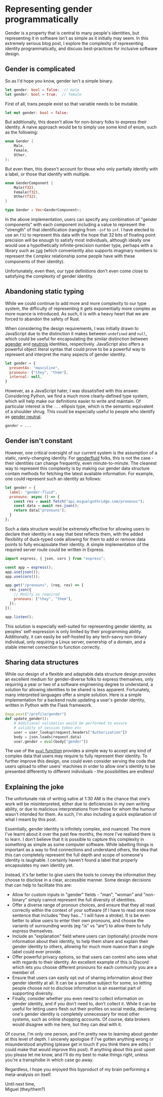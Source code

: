 # Representing gender programmatically

Gender is a property that is central to many people's identities, but representing it in software isn't as simple as it initially may seem. In this extremely serious blog post, I explore the complexity of representing identity programmatically, and discuss best-practices for inclusive software design.

<!--more-->

## Gender is complicated

So as I'd hope you know, gender isn't a simple binary.

```rust
let gender: bool = false;  // male
let gender: bool = true;  // female
```

First of all, trans people exist so that variable needs to be mutable.

```rust
let mut gender: bool = false;
```

But additionally, this doesn't allow for non-binary folks to express their identity. A naive approach would be to simply use some kind of enum, such as the following:

```rust
enum Gender {
    Male,
    Female,
    Other,
};
```

But even then, this doesn't account for those who only partially identify with a label, or those that identify with multiple.

```rust
enum GenderComponent {
    Male(f32),
    Female(f32),
    Other(f32),
}

type Gender = Vec<GenderComponent>;
```

In the above implementation, users can specify any combination of "gender components" with each component including a value to represent the "strength" of that identification (ranging from `-inf` to `inf`. I have elected to use an `f32` to represent this data with the hope that 32 bits of floating point precision will be enough to satisfy most individuals, although ideally one would use a hypothetically infinite-precision number type, perhaps with a library such as [rug](https://docs.rs/rug/latest/rug/) (which conveniently also supports imaginary numbers to represent the $\mathbb{C}omplex$ relationship some people have with these components of their identity).

Unfortunately, even then, our type definitions don't even come close to satisfying the complexity of gender identity.

## Abandoning static typing

While we could continue to add more and more complexity to our type system, the difficulty of representing it gets exponentially more complex as more nuance is introduced. As such, it is with a heavy heart that we are forced to abandon the safety of Rust.

When considering the design requirements, I was initially drawn to JavaScript due to the distinction it makes between `undefined` and `null`, which could be useful for encapsulating the similar distinction between [agender](https://nonbinary.wiki/wiki/Agender) and [neutrois](https://nonbinary.wiki/wiki/Neutrois) identities, respectively. JavaScript also offers a powerful object literal syntax that could prove to be a powerful way to represent and interpret the many aspects of gender identity.

```js
let gender = {
  presentAs: "masculine",
  pronouns: ["they", "them"],
  internal: null,
}
```

However, as a JavaScript hater, I was dissatisfied with this answer. Considering Python, we find a much more clearly-defined type system, which will help make our definitions easier to write and maintain. Of particular interest is the `...` ellipsis type, which is the semantic equivalent of a shoulder shrug. This could be especially useful to people who identify as [gender neutral](https://nonbinary.wiki/wiki/Gender_neutral).

```python
gender = ...
```

## Gender isn't constant

However, one critical oversight of our current system is the assumption of a static, rarely-changing identity. For [genderfluid](https://nonbinary.wiki/wiki/Genderfluid) folks, this is not the case - their identities can change frequently, even minute-to-minute. The cleanest way to represent this complexity is by making our gender data structure contain methods for fetching the latest available information. For example, one could represent such an identity as follows:

```js
let gender = {
  label: "gender-fluid",
  pronouns: async () => {
    const res = await fetch("api.miguelguthridge.com/pronouns");
    const data = await res.json();
    return data["pronouns"];
  }
};
```

Such a data structure would be extremely effective for allowing users to declare their identity in a way that best reflects them, with the added flexibility of duck-typed code allowing for them to add or remove data points to fully encapsulate their identity. A simple implementation of the required server route could be written in Express.

```js
import express, { json, cors } from "express";

const app = express();
app.use(json());
app.use(cors());

app.get("/pronouns", (req, res) => {
  res.json({
    // Modify as required
    pronouns: ["they", "them"],
  });
});

app.listen();
```

This solution is especially well-suited for representing gender identity, as peoples' self-expression is only limited by their programming ability. Additionally, it can easily be self-hosted by any tech-savvy non-binary individual, only requiring a Linux server, ownership of a domain, and a stable internet connection to function correctly.

## Sharing data structures

While our design of a flexible and adaptable data structure design provides an excellent medium for gender-diverse folks to express themselves, only requiring a year or two of a software engineering degree to understand, a solution for allowing identities to be shared is less apparent. Fortunately, many interpreted languages offer a simple solution. Here is a simple implementation for a backend route updating a user's gender identity, written in Python with the Flask framework.

```python
@app.post("/profile/gender")
def update_gender():
    # Additional validation would be performed to ensure
    # validity of session token etc
    user = user_lookup(request.headers["Authorization"])
    body = json.loads(request.data)
    user.gender = eval(body["gender"])
```

The use of the [`eval` function](https://docs.python.org/3/library/functions.html#eval) provides a simple way to accept any kind of complex data that users may require to fully represent their identity. To further improve this design, one could even consider serving the code that users upload to other users' machines in order to allow one's identity to be presented differently to different individuals - the possibilities are endless!

## Explaining the joke

The unfortunate risk of writing satire at 1:30 AM is the chance that one's work will be misinterpreted, either due to deficiencies in my own writing ability, or due to malicious interpretations from those for whom the humour wasn't intended for them. As such, I'm also including a quick explanation of what I meant by this post.

Essentially, gender identity is infinitely complex, and nuanced. The more I've learnt about it over the past few months, the more I've realised there is to learn. I don't believe that it is possible to capture this complexity in something as simple as some computer software. While labelling things is important as a way to find connections and understand others, the idea that this can completely represent the full depth and scope of someone's identity is laughable. I certainly haven't found a label that properly encapsulates my own identity yet.

Instead, it's far better to give users the tools to convey the information they choose to disclose in a clear, accessible manner. Some design decisions that can help to facilitate this are:

- Allow for custom inputs in "gender" fields - "man", "woman" and "non-binary" simply cannot represent the full diversity of identities.
- Offer a diverse range of pronoun choices, and ensure that they all read correctly within the context of your software (if I have to read one more sentence that includes "they has..." I will have a stroke). It is be even better to allow users to enter their own pronouns, and choose the variants of surrounding words (eg "is" vs "are") to allow them to fully express themselves.
- Include an "explanation" field where users can (optionally) provide more information about their identity, to help them share and explain their gender identity to others, allowing for much more nuance than a single label could ever provide.
- Offer powerful privacy options, so that users can control who sees what with regards to their identity. An excellent example of this is Discord which lets you choose different pronouns for each community you are a member of.
- Ensure that users can easily opt out of sharing information about their gender identity at all. It can be a sensitive subject for some, so letting people choose not to disclose information is an essential part of supporting diversity.
- Finally, consider whether you even need to collect information on gender identity, and if you don't need to, don't collect it. While it can be useful for letting users flesh out their profiles on social media, declaring one's gender identity is completely unnecessary for most other systems, such as online shopping accounts. Of course, data brokers would disagree with me here, but they can deal with it.

Of course, I'm only one person, and I'm pretty new to learning about gender at this level of depth. I sincerely apologise if I've gotten anything wrong or misunderstood anything (please get in touch if you think there are edits I could make that would improve this post). If anything about this post upset you please let me know, and I'll do my best to make things right, unless you're a transphobe in which case go away. 

Regardless, I hope you enjoyed this byproduct of my brain performing a meta-analysis on itself.

Until next time,
<br>
Miguel (they/them?)


